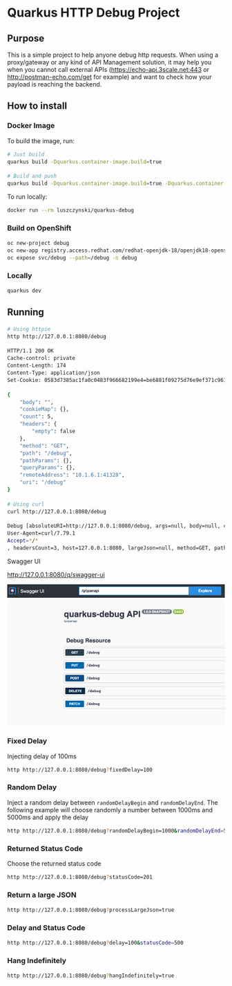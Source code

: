 # Quarkus HTTP Debug Project

## Purpose

This is a simple project to help anyone debug http requests. When using a proxy/gateway or any kind of API Management solution, it may help you when you cannot call external APIs (https://echo-api.3scale.net:443 or http://postman-echo.com/get for example) and want to check how your payload is reaching the backend.

## How to install

### Docker Image

To build the image, run:

```bash
# Just build
quarkus build -Dquarkus.container-image.build=true

# Build and push
quarkus build -Dquarkus.container-image.build=true -Dquarkus.container-image.push=true
```

To run locally:

```bash
docker run --rm luszczynski/quarkus-debug
```

### Build on OpenShift

```bash
oc new-project debug
oc new-app registry.access.redhat.com/redhat-openjdk-18/openjdk18-openshift~https://github.com/luszczynski/quarkus-debug.git --name=debug -n debug
oc expose svc/debug --path=/debug -n debug
```

### Locally

```bash
quarkus dev
```

## Running

```bash
# Using httpie
http http://127.0.0.1:8080/debug

HTTP/1.1 200 OK
Cache-control: private
Content-Length: 174
Content-Type: application/json
Set-Cookie: 0583d7385ac1fa0c0483f966682199e4=be6881f09275d76e9ef371c961254aab; path=/; HttpOnly

{
    "body": "",
    "cookieMap": {},
    "count": 5,
    "headers": {
        "empty": false
    },
    "method": "GET",
    "path": "/debug",
    "pathParams": {},
    "queryParams": {},
    "remoteAddress": "10.1.6.1:41328",
    "uri": "/debug"
}

# Using curl
curl http://127.0.0.1:8080/debug

Debug [absoluteURI=http://127.0.0.1:8080/debug, args=null, body=null, cookieMap={}, cookiesCount=0, count=0, headers=Host=127.0.0.1:8080
User-Agent=curl/7.79.1
Accept=*/*
, headersCount=3, host=127.0.0.1:8080, largeJson=null, method=GET, path=/debug, pathParams={}, queryParams={}, rawMethod=null, remoteAddress=127.0.0.1:51898, ssl=false, uri=/debug]
```

Swagger UI

http://127.0.0.1:8080/q/swagger-ui


![](img.png)

### Fixed Delay

Injecting delay of 100ms

```bash
http http://127.0.0.1:8080/debug?fixedDelay=100
```

### Random Delay

Inject a random delay between `randomDelayBegin` and `randomDelayEnd`.
The following example will choose randomly a number between 1000ms and 5000ms and apply the delay

```bash
http http://127.0.0.1:8080/debug?randomDelayBegin=1000&randomDelayEnd=5000
```

### Returned Status Code

Choose the returned status code

```bash
http http://127.0.0.1:8080/debug?statusCode=201
```

### Return a large JSON

```bash
http http://127.0.0.1:8080/debug?processLargeJson=true
```

### Delay and Status Code

```bash
http http://127.0.0.1:8080/debug?delay=100&statusCode=500
```

### Hang Indefinitely

```bash
http http://127.0.0.1:8080/debug?hangIndefinitely=true
```
